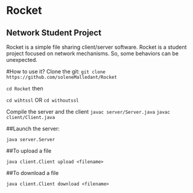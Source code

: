 Rocket
======
Network Student Project
-----------------------

Rocket is a simple file sharing client/server software. Rocket is a student project focused on network mechanisms. So, some behaviors can be unexpected.


#How to use it?
Clone the git:
```git clone https://github.com/soleneMalledant/Rocket```

```cd Rocket``` then

```cd wihtssl``` OR ```cd withoutssl```

Compile the server and the client
```javac server/Server.java```
```javac client/Client.java```



##Launch the server:

```java server.Server```


##To upload a file

```java client.Client upload <filename>```


##To download a file

```java client.Client download <filename>```


